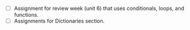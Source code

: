 - [ ] Assignment for review week (unit 6) that uses conditionals, loops, and functions.
- [ ] Assignments for Dictionaries section.
